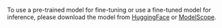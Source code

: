 To use a pre-trained model for fine-tuning or use a fine-tuned model for inference, please download the model from [HuggingFace](https://huggingface.co/zhangtaolab) or [ModelScope](https://www.modelscope.cn/organization/zhangtaolab).
